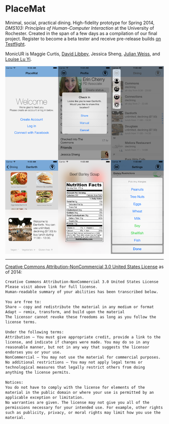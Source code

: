 PlaceMat
=======================

Minimal, social, practical dining. High-fidelity prototype for Spring 2014, *DMS103: Principles of Human-Computer Interaction* at the University of Rochester. Created in the span of a few days as a compilation of our final project. Register to become a beta tester and receive pre-release builds [on Testflight](http://tflig.ht/1jwFFf4).

MonicUR is Maggie Curtis, [David Libbey](https://github.com/dlibbey), Jessica Sheng, [Julian Weiss](http://github.com/insanj), and [Louise Lu Yi](https://github.com/ylu19).

![](Screenshots/Presentation.png)

---------------------------------------	
[Creative Commons Attribution-NonCommercial 3.0 United States License](http://creativecommons.org/licenses/by-nc/3.0/us/) as of 2014:

	Creative Commons Attribution-NonCommercial 3.0 United States License
	Please visit above link for full license.
	Human-readable summary of your abilities has been transcribed below.
	
	You are free to:
	Share — copy and redistribute the material in any medium or format
	Adapt — remix, transform, and build upon the material
	The licensor cannot revoke these freedoms as long as you follow the license terms.
	
	Under the following terms:
	Attribution — You must give appropriate credit, provide a link to the license, and indicate if changes were made. You may do so in any reasonable manner, but not in any way that suggests the licensor endorses you or your use.
	NonCommercial — You may not use the material for commercial purposes.
	No additional restrictions — You may not apply legal terms or technological measures that legally restrict others from doing anything the license permits.
	
	Notices:
	You do not have to comply with the license for elements of the material in the public domain or where your use is permitted by an applicable exception or limitation.
	No warranties are given. The license may not give you all of the permissions necessary for your intended use. For example, other rights such as publicity, privacy, or moral rights may limit how you use the material.
